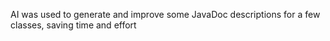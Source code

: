 AI was used to generate and improve some JavaDoc descriptions for a few classes, saving time and effort

